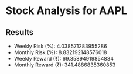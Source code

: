 # Stock Analysis for AAPL

## Results

- Weekly Risk (%): 4.038571283955286
- Monthly Risk (%): 8.832192148576018
- Weekly Reward (₹): 69.35894919854834
- Monthly Reward (₹): 341.4886835360853
